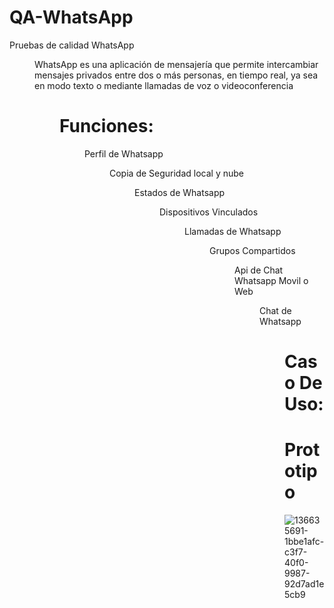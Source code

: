 # QA-WhatsApp
Pruebas de calidad WhatsApp 
<dir>
WhatsApp es una aplicación de mensajería que permite intercambiar mensajes privados entre dos o más personas, en tiempo real, ya sea en modo texto o mediante llamadas de voz o videoconferencia
<dir>
 
# Funciones:
<dir>
 
Perfil de Whatsapp
<dir> 
 
Copia de Seguridad local y nube
<dir>
 
Estados de Whatsapp
<dir>
 
Dispositivos Vinculados
<dir>
 
Llamadas de Whatsapp
<dir>
 
Grupos Compartidos
<dir>
 
Api de Chat Whatsapp Movil o Web
<dir>
 
Chat de Whatsapp
<dir>
 
# Caso De Uso:

# Prototipo
 ![136635691-1bbe1afc-c3f7-40f0-9987-92d7ad1e5cb9](https://user-images.githubusercontent.com/40078831/137569856-6361c33e-5a1e-415b-9253-08dc888e2ecf.jpeg)
 
